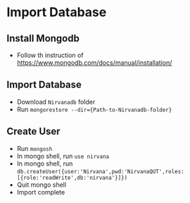 # Import Database

## Install Mongodb
* Follow th instruction of https://www.mongodb.com/docs/manual/installation/

## Import Database
* Download `Nirvanadb` folder
* Run `mongorestore --dir={Path-to-Nirvanadb-folder}`

## Create User
* Run `mongosh`
* In mongo shell, run `use nirvana`
* In mongo shell, run `db.createUser({user:'Nirvana',pwd:'NirvanaQUT',roles:[{role:'readWrite',db:'nirvana'}]})`
* Quit mongo shell
* Import complete
